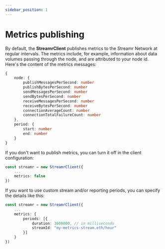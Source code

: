 ```yaml
---
sidebar_position: 1
---
```


# Metrics publishing
By default, the **StreamrClient** publishes metrics to the Streamr Network at regular intervals. The metrics include, for example, information about data volumes passing through the node, and are attributed to your node id. Here's the content of the metrics messages:

```ts
{
    node: {
        publishMessagesPerSecond: number
        publishBytesPerSecond: number
        sendMessagesPerSecond: number
        sendBytesPerSecond: number
        receiveMessagesPerSecond: number
        receiveBytesPerSecond: number
        connectionAverageCount: number
        connectionTotalFailureCount: number
    },
    period: {
        start: number
        end: number
    }
}
```

If you don't want to publish metrics, you can turn it off in the client configuration:

```ts
const streamr = new StreamrClient({
    ...
    metrics: false
})
```

If you want to use custom stream and/or reporting periods, you can specify the details like this:

```ts
const streamr = new StreamrClient({
    ...
    metrics: {
        periods: [{
            duration: 3600000, // in milliseconds
            streamId: "my-metrics-stream.eth/hour"
        }]
    }
})
```
